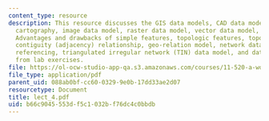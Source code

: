 ```yaml
---
content_type: resource
description: This resource discusses the GIS data models, CAD data models, computer
  cartography, image data model, raster data model, vector data model, simple features,
  Advantages and drawbacks of simple features, topologic features, topologic structures,
  contiguity (adjacency) relationship, geo-relation model, network data model, linear
  referencing, triangulated irregular network (TIN) data model, and data model examples
  from lab exercises.
file: https://ol-ocw-studio-app-qa.s3.amazonaws.com/courses/11-520-a-workshop-on-geographic-information-systems-fall-2005/b66c9045553df5c1032bf76dc4c0bbdb_lect_4.pdf
file_type: application/pdf
parent_uid: 088ab0bf-cc60-0329-9e0b-17dd33ae2d07
resourcetype: Document
title: lect_4.pdf
uid: b66c9045-553d-f5c1-032b-f76dc4c0bbdb
---
```

